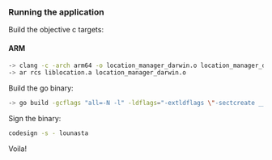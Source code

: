 ### Running the application

Build the objective c targets:

#### ARM

```bash
-> clang -c -arch arm64 -o location_manager_darwin.o location_manager_darwin.m
-> ar rcs liblocation.a location_manager_darwin.o
```

Build the go binary:

```bash
-> go build -gcflags "all=-N -l" -ldflags="-extldflags \"-sectcreate __TEXT __info_plist $(pwd)/Info.plist\" -linkmode=external" -o lounasta -v -x main.go
```

Sign the binary:

```bash
codesign -s - lounasta
```

Voila!
